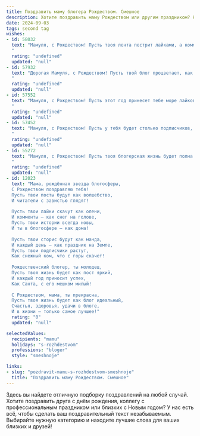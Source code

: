 ```yaml
---
title: Поздравить маму блогера Рождеством. Смешное
description: Хотите поздравить маму Рождеством или другим праздником? Наш ИИ создаст незабываемое поздравление, а вы обязательно выделитесь среди других.  
date: 2024-09-03
tags: second tag
wishes:
- id: 58032
  text: "Мамуля, с Рождеством! Пусть твоя лента пестрит лайками, а комментарии будут полны комплиментов, как твоя аудитория полна любви к тебе! 🎉 С наступающим Новым годом! 🎄
  "
  rating: "undefined"
  updated: "null"
- id: 57932
  text: "Дорогая Мамуля, с Рождеством! Пусть твой блог процветает, как елка в праздничных огнях, а подписчики сыплются, как снег на Новый год! 🎄🎁🎉
  "
  rating: "undefined"
  updated: "null"
- id: 57552
  text: "Мамуля, с Рождеством! Пусть этот год принесет тебе море лайков, преданных подписчиков и невероятные идеи для новых постов!  🎄🎉  И, конечно, пусть твоя жизнь будет яркой и наполненной настоящим счастьем, а не только виртуальным! 😉❤️
  "
  rating: "undefined"
  updated: "null"
- id: 57452
  text: "Мамуля, с Рождеством! Пусть у тебя будет столько подписчиков, сколько печенек съедается в этот день! 😉🎄
  "
  rating: "undefined"
  updated: "null"
- id: 55272
  text: "Мамуля, с Рождеством! Пусть твоя блогерская жизнь будет полна лайков, подписчиков и вдохновения, чтобы ты могла и дальше делиться с миром своим талантом и неординарностью, даже если этот талант - умение готовить самые вкусные пироги на свете! 😄🎄
  "
  rating: "undefined"
  updated: "null"
- id: 12023
  text: "Мама, рождённая звезда блогосферы,
  С Рождеством поздравляю тебя!
  Пусть твои посты будут как волшебство,
  И читатели с завистью глядят!
  
  Пусть твои лайки скачут как олени,
  И комменты — как снег на голове,
  Пусть твои истории всегда новы,
  И ты в блогосфере — как дома!
  
  Пусть твои сторис будут как манда,
  И каждый день — как праздник на Земле,
  Пусть твои подписчики растут,
  Как снежный ком, что с горы скачет!
  
  Рождественский блогер, ты молодец,
  Пусть твоя жизнь будет как пост яркий,
  И каждый год приносит успех,
  Как Санта, с его мешком милый!
  
  С Рождеством, мама, ты прекрасна,
  Пусть твоя жизнь будет как блог идеальный,
  Счастья, здоровья, удачи в блоге,
  И в жизни — только самое лучшее!"
  rating: "0"
  updated: "null"

selectedValues:
  recipients: "mamu"
  holidays: "s-rozhdestvom"
  professions: "bloger"
  style: "smeshnoje"

links:
- slug: "pozdravit-mamu-s-rozhdestvom-smeshnoje"
  title: "Поздравить маму Рождеством. Смешное"
---
```


Здесь вы найдете отличную подборку поздравлений на любой случай. 
Хотите поздравить друга с днём рождения, коллегу с профессиональным праздником или близких с Новым годом? У нас есть всё, чтобы сделать ваш поздравительный текст незабываемым. Выбирайте нужную категорию и находите лучшие слова для ваших близких и друзей!
